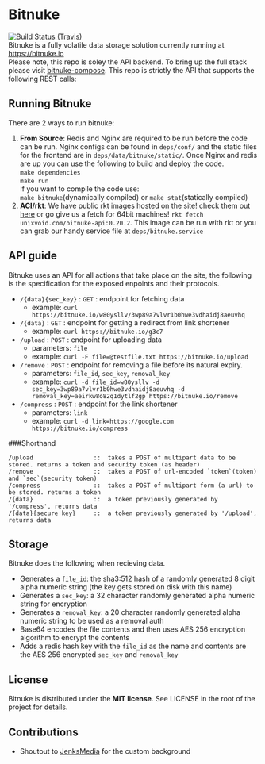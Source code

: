 # Bitnuke
[![Build Status (Travis)](https://travis-ci.org/unixvoid/bitnuke.svg?branch=develop)](https://travis-ci.org/unixvoid/bitnuke)  
Bitnuke is a fully volatile data storage solution currently running at https://bitnuke.io  
Please note, this repo is soley the API backend.  To bring up the full stack please visit [bitnuke-compose](https://github.com/unixvoid/bitnuke-compose).
This repo is strictly the API that supports the following REST calls:  


## Running Bitnuke
There are 2 ways to run bitnuke:

1. **From Source**: Redis and Nginx are required to be run before the code can be run.
Nginx configs can be found in `deps/conf/` and the static files for the frontend are
in `deps/data/bitnuke/static/`. Once Nginx and redis are up you can use the following
to build and deploy the code.  
`make dependencies`  
`make run`  
If you want to compile the code use:  
`make bitnuke`(dynamically compiled) or `make stat`(statically compiled)
2. **ACI/rkt**: We have public rkt images hosted on the site! check them out
[here](https://cryo.unixvoid.com/bin/rkt/bitnuke-api/) or go give us a fetch for 64bit machines!
`rkt fetch unixvoid.com/bitnuke-api:0.20.2`.  This image can be run with rkt or you can
grab our handy service file at `deps/bitnuke.service`


## API guide
Bitnuke uses an API for all actions that take place on the site, the following is the
specification for the exposed enpoints and their protocols.  
- `/{data}{sec_key}` : `GET` : endpoint for fetching data
  - example: `curl https://bitnuke.io/w80ysllv/3wp89a7vlvr1b0hwe3vdhaidj8aeuvhq`
- `/{data}` : `GET` : endpoint for getting a redirect from link shortener
  - example: `curl https://bitnuke.io/g3c7`
- `/upload` : `POST` : endpoint for uploading data
  - parameters: `file`
  - example: `curl -F file=@testfile.txt https://bitnuke.io/upload`
- `/remove` : `POST` : endpoint for removing a file before its natural expiry.
  - parameters: `file_id`, `sec_key`, `removal_key`
  - example: `curl -d file_id=w80ysllv -d sec_key=3wp89a7vlvr1b0hwe3vdhaidj8aeuvhq -d removal_key=aeirkw8o82q1dytlf2gp https://bitnuke.io/remove`
- `/compress` : `POST` : endpoint for the link shortener
  - parameters: `link`
  - example: `curl -d link=https://google.com https://bitnuke.io/compress`


###Shorthand  
```
/upload                 ::  takes a POST of multipart data to be stored. returns a token and security token (as header)
/remove                 ::  takes a POST of url-encoded `token`(token) and `sec`(security token)
/compress               ::  takes a POST of multipart form (a url) to be stored. returns a token
/{data}                 ::  a token previously generated by '/compress', returns data
/{data}{secure key}     ::  a token previously generated by '/upload', returns data
```


## Storage
Bitnuke  does the following when recieving data.  

- Generates a `file_id`: the sha3:512 hash of a randomly generated 8 digit alpha numeric string (the
  key gets stored on disk with this name)  
- Generates a `sec_key`: a 32 character randomly generated alpha numeric string for encryption  
- Generates a `removal_key`: a 20 character randomly generated alpha numeric string to be used as a removal auth  
- Base64 encodes the file contents and then uses AES 256 encryption algorithm to encrypt the contents  
- Adds a redis hash key with the `file_id` as the name and contents are the AES 256 encrypted `sec_key` and `removal_key`


## License
Bitnuke is distributed under the **MIT license**.  See LICENSE in the root of the project for details. 


## Contributions
- Shoutout to [JenksMedia](https://github.com/JenksMedia) for the custom background
